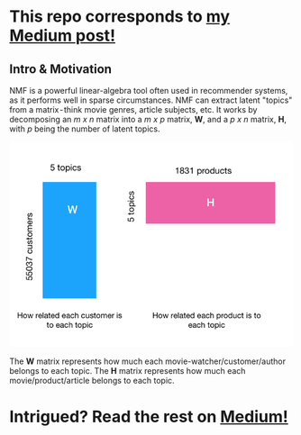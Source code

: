 # This repo corresponds to [my Medium post!](https://medium.com/@domvandendries/engineering-your-webstore-with-nmf-a33ed5eac892?source=friends_link&sk=2f63f8b0c122a1cc24915350f407cf2c)


## Intro & Motivation
NMF is a powerful linear-algebra tool often used in recommender systems, as it performs well in sparse circumstances. NMF can extract latent "topics" from a matrix - think movie genres, article subjects, etc. It works by decomposing an *m x n* matrix into a *m x p* matrix, __W__, and a *p x n* matrix, __H__, with *p* being the number of latent topics.

![](imgs/NMF.png)

The __W__ matrix represents how much each movie-watcher/customer/author belongs to each topic. The __H__ matrix represents how much each movie/product/article belongs to each topic.


# Intrigued? Read the rest on [Medium!](https://medium.com/@domvandendries/engineering-your-webstore-with-nmf-a33ed5eac892?source=friends_link&sk=2f63f8b0c122a1cc24915350f407cf2c)
